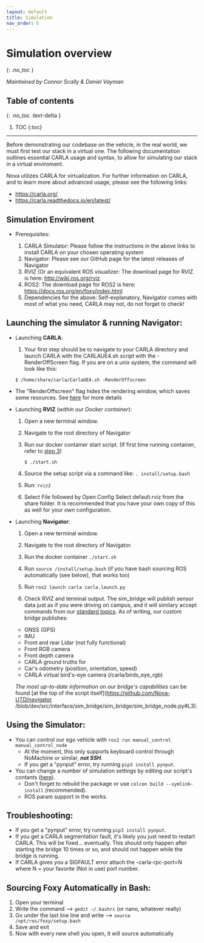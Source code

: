 ```yaml
---
layout: default
title: Simulation
nav_order: 5
---
```


# Simulation overview
{: .no_toc }

*Maintained by Connor Scally & Daniel Vayman*

## Table of contents
{: .no_toc .text-delta }

1. TOC
{:toc}

---

Before demonstrating our codebase on the vehicle, in the real world, we must first test our stack in a virtual one. The following documentation outlines essential CARLA usage and syntax, to allow for simulating our stack in a virtual enviroment. 

Nova utilizes CARLA for virtualization. For further information on CARLA, and to learn more about advanced usage, please see the following links: 

- https://carla.org/
- https://carla.readthedocs.io/en/latest/

## Simulation Enviroment

 * Prerequisites:

    1. CARLA Simulator: Please follow the instructions in the above links to install CARLA on your chosen operating system
    2. Navigator: Please see our GitHub page for the latest releases of Navigator
    3. RVIZ (Or an equivalent ROS visualizer: The download page for RVIZ is here: http://wiki.ros.org/rviz
    4. ROS2: The download page for ROS2 is here: https://docs.ros.org/en/foxy/index.html 
    5. Dependencies for the above: Self-explanatory, Navigator comes with most of what you need, CARLA may not, do not forget to check!



## Launching the simulator & running Navigator:

* Launching **CARLA**:

    1. Your first step should be to navigate to your CARLA directory and launch CARLA with the CARLAUE4.sh script with the -RenderOffScreen flag. If you are on a unix system, the command will look like this:

    ```
    $ /home/share/carla/CarlaUE4.sh -RenderOffscreen
    ```

 - The "RenderOffscreen" flag hides the rendering window, which saves some resources. See [here](https://carla.readthedocs.io/en/latest/start_quickstart/#command-line-options) for more details


* Launching **RVIZ** (*within our Docker container*):

    1. Open a new terminal window.
    
    2. Navigate to the root directory of Navigator
    
    3. Run our docker container start script. (If first time running container, refer to [step 3](/navigator/index)) 
       
        `$ ./start.sh `
    
    4. Source the setup script via a command like: `. install/setup.bash`

    5. Run: `rviz2`
    6. Select File followed by Open Config Select default.rviz from the share folder. It is recommended that you have your own copy of this as well             for your own configuration.
    
* Launching **Navigator**:

    1. Open a new terminal window.

    2. Navigate to the root directory of Navigator.

    3. Run the docker container `./start.sh`

    4. Run `source /install/setup.bash` (if you have bash sourcing ROS automatically (see below), that works too)

    5. Run `ros2 launch carla carla.launch.py`

    6. Check RVIZ and terminal output. The sim_bridge will publish sensor data just as if you were driving on campus, and it will similary accept commands      from our [standard topics](https://github.com/Nova-UTD/navigator/wiki/Topic-and-transform-structure). As of writing, our custom bridge publishes:

    - GNSS (GPS)
    - IMU
    - Front and rear Lidar (not fully functional)
    - Front  RGB camera
    - Front depth camera
    - CARLA ground truths for
    - Car's odometry (position, orientation, speed)
    - CARLA virtual bird's-eye camera (/carla/birds_eye_rgb)

    *The most up-to-date information on our bridge's capabilities* can be found [at the top of the script itself](https://github.com/Nova-UTD/navigator         /blob/dev/src/interface/sim_bridge/sim_bridge/sim_bridge_node.py#L3).


## Using the Simulator:

- You can control our ego vehicle with `ros2 run manual_control manual_control_node`
   - At the moment, this only supports keyboard control through NoMachine or similar, ***not SSH***.
   - If you get a "pynput" error, try running `pip3 install pynput`.
- You can change a number of simulation settings by editing our script's contants ([here](https://github.com/Nova-UTD/navigator/blob/fd05a57a46f286961956ea35986c0107a786acdf/src/interface/sim_bridge/sim_bridge/sim_bridge_node.py#L27)).
   - Don't forget to rebuild the package or use `colcon build --symlink-install` (recommended).
   - ROS param support in the works.

## Troubleshooting:

- If you get a "pynput" error, try running `pip3 install pynput`.
- If you get a CARLA segmentation fault, it's likely you just need to restart CARLA. This will be fixed... eventually. This should only happen after starting the bridge 10 times or so, and should not happen while the bridge is running.
- If CARLA gives you a SIGFAULT error attach the -carla-rpc-port=N where N = your favorite (Not in use) port number.

## Sourcing Foxy Automatically in Bash:

1. Open your terminal
2. Write the command --> `gedit ~/.bashrc` (or nano, whatever really)
3. Go under the last line line and write --> ```source /opt/ros/foxy/setup.bash```
4. Save and exit
5. Now with every new shell you open, it will source automatically

